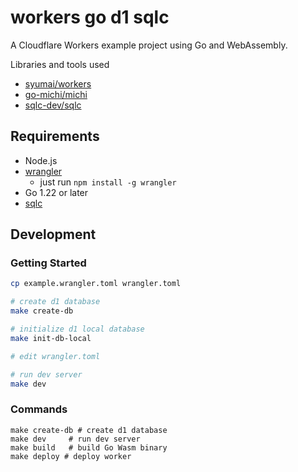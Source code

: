 # workers go d1 sqlc

A Cloudflare Workers example project using Go and WebAssembly.

Libraries and tools used

- [syumai/workers](https://github.com/syumai/workers)
- [go-michi/michi](https://github.com/go-michi/michi)
- [sqlc-dev/sqlc](https://github.com/sqlc-dev/sqlc)

## Requirements

- Node.js
- [wrangler](https://developers.cloudflare.com/workers/wrangler/)
  - just run `npm install -g wrangler`
- Go 1.22 or later
- [sqlc](https://github.com/sqlc-dev/sqlc)

## Development

### Getting Started

```bash
cp example.wrangler.toml wrangler.toml

# create d1 database
make create-db

# initialize d1 local database
make init-db-local

# edit wrangler.toml

# run dev server
make dev
```

### Commands

```
make create-db # create d1 database
make dev     # run dev server
make build   # build Go Wasm binary
make deploy # deploy worker
```
